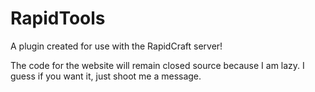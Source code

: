 RapidTools
==========

A plugin created for use with the RapidCraft server!

The code for the website will remain closed source because I am lazy. I guess if you want it, just shoot me a message.